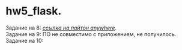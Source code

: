 # hw5_flask.
Задание на 8: <em>[ссылка на пайтон anywhere](http://iluneko.pythonanywhere.com/)</em>.<br>
Задание на 9: ПО не совместимо с приложением, не получилось.<br>
Задание на 10: <br>
